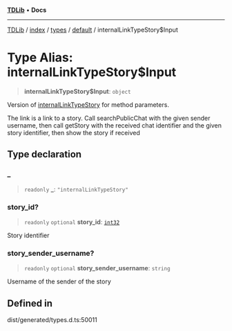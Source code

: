 [**TDLib**](../../../../../../README.md) • **Docs**

***

[TDLib](../../../../../../modules.md) / [index](../../../../../README.md) / [types](../../../README.md) / [default](../README.md) / internalLinkTypeStory$Input

# Type Alias: internalLinkTypeStory$Input

> **internalLinkTypeStory$Input**: `object`

Version of [internalLinkTypeStory](internalLinkTypeStory.md) for method parameters.

The link is a link to a story. Call searchPublicChat with the given sender username, then call getStory with the received chat identifier and the given story identifier, then show the story if received

## Type declaration

### \_

> `readonly` **\_**: `"internalLinkTypeStory"`

### story\_id?

> `readonly` `optional` **story\_id**: [`int32`](int32.md)

Story identifier

### story\_sender\_username?

> `readonly` `optional` **story\_sender\_username**: `string`

Username of the sender of the story

## Defined in

dist/generated/types.d.ts:50011
